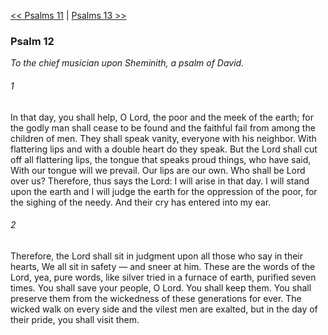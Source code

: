 [<< Psalms 11](Psalms%2011)  |  [Psalms 13 >>](Psalms%2013)

### Psalm 12

*To the chief musician upon Sheminith, a psalm of David.*

###### 1
In that day, you shall help, O Lord, the poor and the meek of the earth; for the godly man shall cease to be found and the faithful fail from among the children of men. They shall speak vanity, everyone with his neighbor. With flattering lips and with a double heart do they speak. But the Lord shall cut off all flattering lips, the tongue that speaks proud things, who have said, With our tongue will we prevail. Our lips are our own. Who shall be Lord over us? Therefore, thus says the Lord: I will arise in that day. I will stand upon the earth and I will judge the earth for the oppression of the poor, for the sighing of the needy. And their cry has entered into my ear.

###### 2
Therefore, the Lord shall sit in judgment upon all those who say in their hearts, We all sit in safety — and sneer at him. These are the words of the Lord, yea, pure words, like silver tried in a furnace of earth, purified seven times. You shall save your people, O Lord. You shall keep them. You shall preserve them from the wickedness of these generations for ever. The wicked walk on every side and the vilest men are exalted, but in the day of their pride, you shall visit them.